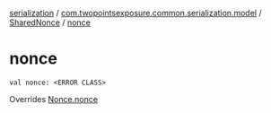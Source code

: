 [serialization](../../index.md) / [com.twopointsexposure.common.serialization.model](../index.md) / [SharedNonce](index.md) / [nonce](./nonce.md)

# nonce

`val nonce: <ERROR CLASS>`

Overrides [Nonce.nonce](../-nonce/nonce.md)

